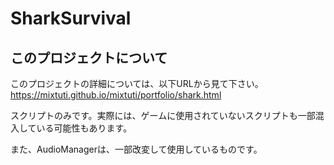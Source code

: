 # SharkSurvival

## このプロジェクトについて

このプロジェクトの詳細については、以下URLから見て下さい。<br>
https://mixtuti.github.io/mixtuti/portfolio/shark.html<br>

スクリプトのみです。実際には、ゲームに使用されていないスクリプトも一部混入している可能性もあります。

また、AudioManagerは、一部改変して使用しているものです。
